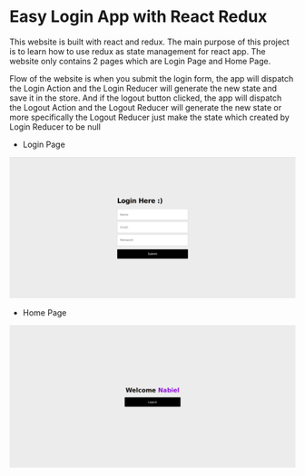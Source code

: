 # Easy Login App with React Redux

This website is built with react and redux. The main purpose of this project is to learn how to use redux as state management for react app. The website only contains 2 pages which are Login Page and Home Page.  
  
Flow of the website is when you submit the login form, the app will dispatch the Login Action and the Login Reducer will generate the new state and save it in the store. And if the logout button clicked, the app will dispatch the Logout Action and the Logout Reducer will generate the new state or more specifically the Logout Reducer just make the state which created by Login Reducer to be null 

 

* Login Page
<img src="/pics/1.png">


* Home Page
<img src="/pics/2.png">
